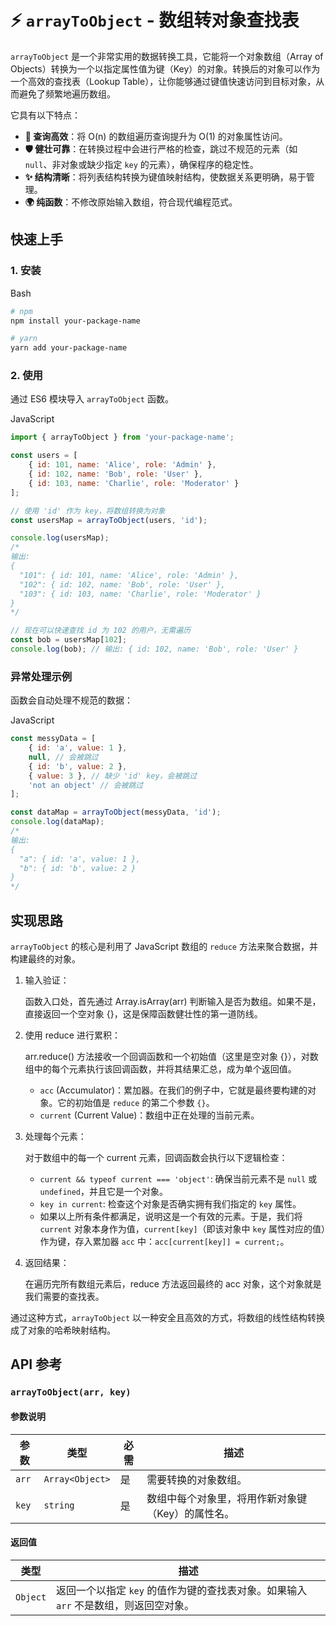 # ⚡ `arrayToObject` - 数组转对象查找表

`arrayToObject` 是一个非常实用的数据转换工具，它能将一个对象数组（Array of Objects）转换为一个以指定属性值为键（Key）的对象。转换后的对象可以作为一个高效的查找表（Lookup Table），让你能够通过键值快速访问到目标对象，从而避免了频繁地遍历数组。

它具有以下特点：

- **🚀 查询高效**：将 O(n) 的数组遍历查询提升为 O(1) 的对象属性访问。
- **🛡️ 健壮可靠**：在转换过程中会进行严格的检查，跳过不规范的元素（如 `null`、非对象或缺少指定 `key` 的元素），确保程序的稳定性。
- **✨ 结构清晰**：将列表结构转换为键值映射结构，使数据关系更明确，易于管理。
- **🌍 纯函数**：不修改原始输入数组，符合现代编程范式。

## 快速上手

### 1. 安装

Bash

```bash
# npm
npm install your-package-name

# yarn
yarn add your-package-name
```

### 2. 使用

通过 ES6 模块导入 `arrayToObject` 函数。

JavaScript

```javascript
import { arrayToObject } from 'your-package-name';

const users = [
    { id: 101, name: 'Alice', role: 'Admin' },
    { id: 102, name: 'Bob', role: 'User' },
    { id: 103, name: 'Charlie', role: 'Moderator' }
];

// 使用 'id' 作为 key，将数组转换为对象
const usersMap = arrayToObject(users, 'id');

console.log(usersMap);
/*
输出:
{
  "101": { id: 101, name: 'Alice', role: 'Admin' },
  "102": { id: 102, name: 'Bob', role: 'User' },
  "103": { id: 103, name: 'Charlie', role: 'Moderator' }
}
*/

// 现在可以快速查找 id 为 102 的用户，无需遍历
const bob = usersMap[102];
console.log(bob); // 输出: { id: 102, name: 'Bob', role: 'User' }
```

### 异常处理示例

函数会自动处理不规范的数据：

JavaScript

```javascript
const messyData = [
    { id: 'a', value: 1 },
    null, // 会被跳过
    { id: 'b', value: 2 },
    { value: 3 }, // 缺少 'id' key，会被跳过
    'not an object' // 会被跳过
];

const dataMap = arrayToObject(messyData, 'id');
console.log(dataMap);
/*
输出:
{
  "a": { id: 'a', value: 1 },
  "b": { id: 'b', value: 2 }
}
*/
```

## 实现思路

`arrayToObject` 的核心是利用了 JavaScript 数组的 `reduce` 方法来聚合数据，并构建最终的对象。

1. 输入验证：

   函数入口处，首先通过 Array.isArray(arr) 判断输入是否为数组。如果不是，直接返回一个空对象 {}，这是保障函数健壮性的第一道防线。

2. 使用 reduce 进行累积：

   arr.reduce() 方法接收一个回调函数和一个初始值（这里是空对象 {}），对数组中的每个元素执行该回调函数，并将其结果汇总，成为单个返回值。

   - `acc` (Accumulator)：累加器。在我们的例子中，它就是最终要构建的对象。它的初始值是 `reduce` 的第二个参数 `{}`。
   - `current` (Current Value)：数组中正在处理的当前元素。

3. 处理每个元素：

   对于数组中的每一个 current 元素，回调函数会执行以下逻辑检查：

   - `current && typeof current === 'object'`: 确保当前元素不是 `null` 或 `undefined`，并且它是一个对象。
   - `key in current`: 检查这个对象是否确实拥有我们指定的 `key` 属性。
   - 如果以上所有条件都满足，说明这是一个有效的元素。于是，我们将 `current` 对象本身作为值，`current[key]`（即该对象中 `key` 属性对应的值）作为键，存入累加器 `acc` 中：`acc[current[key]] = current;`。

4. 返回结果：

   在遍历完所有数组元素后，reduce 方法返回最终的 acc 对象，这个对象就是我们需要的查找表。

通过这种方式，`arrayToObject` 以一种安全且高效的方式，将数组的线性结构转换成了对象的哈希映射结构。

## API 参考

### `arrayToObject(arr, key)`

#### 参数说明

| **参数** | **类型**        | **必需** | **描述**                                          |
| -------- | --------------- | -------- | ------------------------------------------------- |
| `arr`    | `Array<Object>` | 是       | 需要转换的对象数组。                              |
| `key`    | `string`        | 是       | 数组中每个对象里，将用作新对象键（Key）的属性名。 |

#### 返回值

| **类型** | **描述**                                                     |
| -------- | ------------------------------------------------------------ |
| `Object` | 返回一个以指定 `key` 的值作为键的查找表对象。如果输入 `arr` 不是数组，则返回空对象。 |